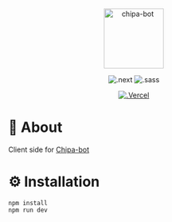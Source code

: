 <div align="center">
    <br />
    <p>
        <a>
            <img src="https://i.imgur.com/0KvOXjK.png" width="120" alt="chipa-bot" />
        </a>
    </p>
    <p>
        <img src="https://img.shields.io/badge/Next-black?style=for-the-badge&logo=next.js&logoColor=white" alt=".next" />
        <img src="https://img.shields.io/badge/SASS-hotpink.svg?style=for-the-badge&logo=SASS&logoColor=white" alt=".sass" />
    </p>
    <p>
		<a href="https://vercel.com/?utm_source=discordjs&utm_campaign=oss">
        <img src="https://raw.githubusercontent.com/discordjs/discord.js/main/.github/powered-by-vercel.svg" alt=".Vercel" /></a>
	</p>
</div>

# 📕 About

Client side for [Chipa-bot](https://github.com/TaCoDevs/chipa-bot)

# ⚙️ Installation

```sh-session
npm install
npm run dev
```
